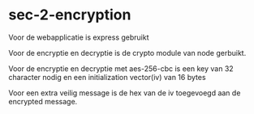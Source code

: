# sec-2-encryption

Voor de webapplicatie is express gebruikt

Voor de encryptie en decryptie is de crypto module van node gerbuikt.

Voor de encryptie en decryptie met aes-256-cbc is een key van 32 character nodig en een initialization vector(iv) van 16 bytes

Voor een extra veilig message is de hex van de iv toegevoegd aan de encrypted message.
